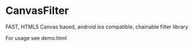 # CanvasFilter
FAST, HTML5 Canvas based, android ios compatible, chainable filter library


For usage see demo.html
